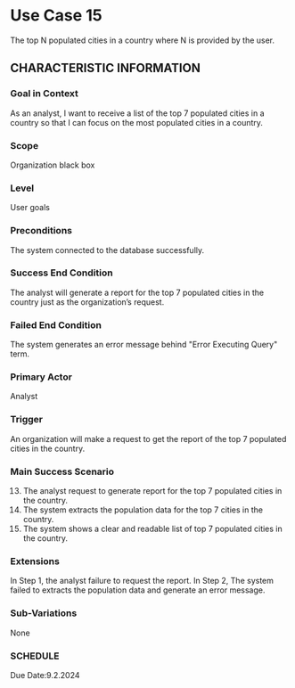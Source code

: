 # Use Case 15
The top N populated cities in a country where N is provided by the user.
## CHARACTERISTIC INFORMATION
### Goal in Context
As an analyst, I want to receive a list of the top 7 populated cities in a country so that I can focus on the most populated cities in a country.
### Scope
Organization black box
### Level
User goals
### Preconditions
The system connected to the database successfully.
### Success End Condition
The analyst will generate a report for the top 7 populated cities in the country just as the organization’s request.
### Failed End Condition
The system generates an error message behind "Error Executing Query" term.
### Primary Actor
Analyst
### Trigger
An organization will make a request to get the report of the top 7 populated cities in the country. 
### Main Success Scenario
13.  The analyst request to generate report for the top 7 populated cities in the country.
14.  The system extracts the population data for the top 7 cities in the country.
15.  The system shows a clear and readable list of top 7 populated cities in the country. 
### Extensions
In Step 1, the analyst failure to request the report.
In Step 2, The system failed to extracts the population data and generate an error message.
### Sub-Variations
None
### SCHEDULE
Due Date:9.2.2024
